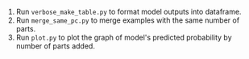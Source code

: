 1. Run `verbose_make_table.py` to format model outputs into dataframe.
2. Run `merge_same_pc.py` to merge examples with the same number of parts.
3. Run `plot.py` to plot the graph of model's predicted probability by number of parts added.